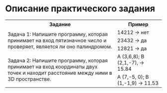 # Описание практического задания

<table>
	<tr>
	    <th>Задание</th>
	    <th>Пример</th>  
	</tr>
    <tr>
	    <td rowspan="3" width="70%">Задача 1: Напишите программу, которая принимает на вход пятизначное число и проверяет, является ли оно палиндромом.</td>
	    <td>14212 -> нет</td>  
	</tr>
    <tr>
	    <td>23432  -> да</td>  
    </tr>
        <tr>
	    <td>12821  -> да</td>  
    </tr>
	    <tr>
	    <td rowspan="3" width="70%">Задача 2: Напишите программу, которая принимает на вход координаты двух точек и находит расстояние между ними в 3D пространстве.</td>
	    <td>A (3,6,8); B (2,1,-7), -> 15.84</td>  
	</tr>
    <tr>
	    <td>A (7,-5, 0); B (1,-1,9) -> 11.53</td>  
    </tr>
</table>
